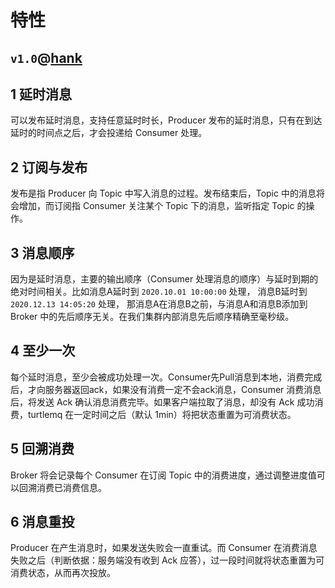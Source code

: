 # 特性

`v1.0`@[hank](pavelhank@outlook.com)
---

## 1 延时消息
可以发布延时消息，支持任意延时时长，Producer 发布的延时消息，只有在到达延时的时间点之后，才会投递给 Consumer 处理。

## 2 订阅与发布
发布是指 Producer 向 Topic 中写入消息的过程。发布结束后，Topic 中的消息将会增加，而订阅指 Consumer 关注某个 Topic 下的消息，监听指定 Topic 的操作。

## 3 消息顺序
因为是延时消息，主要的输出顺序（Consumer 处理消息的顺序）与延时到期的绝对时间相关。比如消息A延时到 `2020.10.01 10:00:00` 处理， 消息B延时到 `2020.12.13 14:05:20` 处理， 那消息A在消息B之前，与消息A和消息B添加到 Broker 中的先后顺序无关。在我们集群内部消息先后顺序精确至毫秒级。

## 4 至少一次
每个延时消息，至少会被成功处理一次。Consumer先Pull消息到本地，消费完成后，才向服务器返回ack，如果没有消费一定不会ack消息，Consumer 消费消息后，将发送 Ack 确认消息消费完毕。如果客户端拉取了消息，却没有 Ack 成功消费，turtlemq 在一定时间之后（默认 1min）将把状态重置为可消费状态。

## 5 回溯消费
Broker 将会记录每个 Consumer 在订阅 Topic 中的消费进度，通过调整进度值可以回溯消费已消费信息。

## 6 消息重投
Producer 在产生消息时，如果发送失败会一直重试。而 Consumer 在消费消息失败之后（判断依据：服务端没有收到 Ack 应答），过一段时间就将状态重置为可消费状态，从而再次投放。